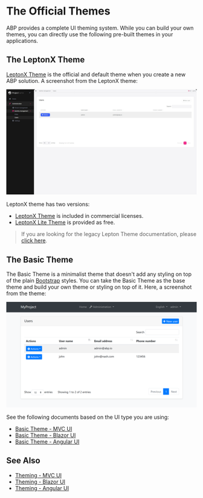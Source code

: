# The Official Themes
ABP provides a complete UI theming system. While you can build your own themes, you can directly use the following pre-built themes in your applications.

## The LeptonX Theme

[LeptonX Theme](https://x.leptontheme.com/) is the official and default theme when you create a new ABP solution. A screenshot from the LeptonX theme:

![LeptonX Lite application layout](../images/leptonxlite-theme-application-layout.jpeg)

LeptonX theme has two versions:

* [LeptonX Theme](lepton-x) is included in commercial licenses.
* [LeptonX Lite Theme](lepton-x-lite) is provided as free.

> If you are looking for the legacy Lepton Theme documentation, please [click here](lepton).

## The Basic Theme

The Basic Theme is a minimalist theme that doesn't add any styling on top of the plain [Bootstrap](https://getbootstrap.com/) styles. You can take the Basic Theme as the base theme and build your own theme or styling on top of it. Here, a screenshot from the theme:

![basic-theme-application-layout](../images/basic-theme-application-layout.png)

See the following documents based on the UI type you are using:

- [Basic Theme - MVC UI](../framework/ui/mvc-razor-pages/basic-theme.md)
- [Basic Theme - Blazor UI](../framework/ui/blazor/basic-theme.md)
- [Basic Theme - Angular UI](../framework/ui/angular/basic-theme.md)

## See Also

* [Theming - MVC UI](../framework/ui/mvc-razor-pages/theming.md)
* [Theming - Blazor UI](../framework/ui/blazor/theming.md)
* [Theming - Angular UI](../framework/ui/angular/theming.md)